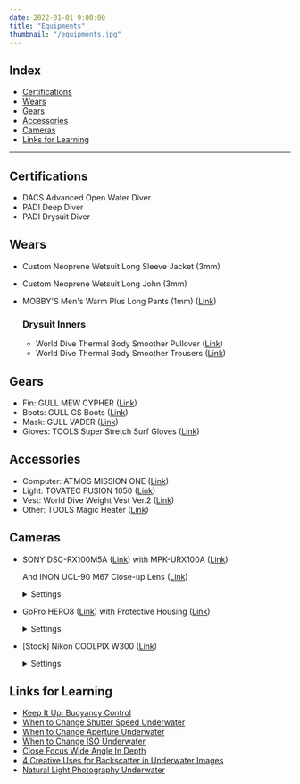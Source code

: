 ```yaml
---
date: 2022-01-01 9:00:00
title: "Equipments"
thumbnail: "/equipments.jpg"
---
```


## Index

- [Certifications](#certifications)
- [Wears](#wears)
- [Gears](#gears)
- [Accessories](#accessories)
- [Cameras](#cameras)
- [Links for Learning](#links)

---

<h2 id="certifications">Certifications</h2>

- DACS Advanced Open Water Diver
- PADI Deep Diver
- PADI Drysuit Diver

<h2 id="wears">Wears</h2>

- Custom Neoprene Wetsuit Long Sleeve Jacket (3mm)
- Custom Neoprene Wetsuit Long John (3mm)
- MOBBY'S Men's Warm Plus Long Pants (1mm) ([Link](https://www.mobby.co.jp/products/warm_plus_men_lp/))

  ### Drysuit Inners

  - World Dive Thermal Body Smoother Pullover ([Link](https://www.amazon.co.jp/dp/B00EUWJYUG))
  - World Dive Thermal Body Smoother Trousers ([Link](https://www.amazon.co.jp/dp/B00EUWC0ES))

<h2 id="gears">Gears</h2>

- Fin: GULL MEW CYPHER ([Link](https://gull.kinugawa-net.co.jp/products/fins/mewcypher/))
- Boots: GULL GS Boots ([Link](https://gull.kinugawa-net.co.jp/products/boots_gloves/boots/mens/gsboots_m/))
- Mask: GULL VADER ([Link](https://gull.kinugawa-net.co.jp/products/mask/vader/))
- Gloves: TOOLS Super Stretch Surf Gloves ([Link](https://www.amazon.co.jp/dp/B00GCYSAZU))

<h2 id="accessories">Accessories</h2>

- Computer: ATMOS MISSION ONE ([Link](https://www.atmos.app/missionone/))
- Light: TOVATEC FUSION 1050 ([Link](https://tovatec.com/collections/lights/products/fus1050))
- Vest: World Dive Weight Vest Ver.2 ([Link](https://www.amazon.co.jp/dp/B00EVEKSZI/))
- Other: TOOLS Magic Heater ([Link](https://www.amazon.co.jp/dp/B00PRM3IAK))

<h2 id="cameras">Cameras</h2>

- SONY DSC-RX100M5A ([Link](https://www.sony.jp/cyber-shot/products/DSC-RX100M5A/spec.html)) with MPK-URX100A ([Link](https://www.sony.jp/cyber-shot/products/MPK-URX100A/))

  And INON UCL-90 M67 Close-up Lens ([Link](http://www.inon.co.jp/products/lens/ucl90m67/spec.html))

  <details><summary>Settings</summary>

  - Software Version: 1.0

  - Defaults

    - f</I>/1.8
    - AV (Aperture-value) mode

  - Picture Settings

    - File Format: RAW+JPEG
    - JPEG Quality: Fine
    - JPEG Image Size: L (20M)
    - Aspect Ratio: 3:2 (Standard Film)
    - Focus Mode: Single-shot AF or Continuous AF
    - Focus Area: Center
    - White Balance: Underwater Auto
    - Flash Mode: Flash Off
    - ISO: AUTO
    - ISO AUTO Min. SS: 1/500 \* Means preventing low ISO
    - AF illuminator: Off
    - Face Prty In Mlti Mtr: Off
    - DRO / Auto HDR: Off
    - Regist. Faces Priority: Off

  - Video Settings

    - File Format: XAVC S HD

  </details>

- GoPro HERO8 ([Link](https://gopro.com/en/us/shop/cameras/hero8-black/CHDHX-801-master.html)) with Protective Housing ([Link](https://gopro.com/en/us/shop/mounts-accessories/hero8-black-protective-housing/AJDIV-001.html))

  <details><summary>Settings</summary>

  - Software Version: 2.51

  - Preferences

    - Voice Control: Off
    - Screen Saver: 1 Min
    - Auto Power Off: 5 Min

  - Standard Profile

    - Resolution: 4K
    - FPS: 60
    - Lens: Wide (Default)
    - HyperSmooth: On (Default)
    - Clips: Off (Default)
    - Bit Rate: High
    - EV Comp -0.5
    - White Balance: 5000K
    - ISO Min: 100 (Default)
    - ISO Max: 100
    - Sharpness: Medium
    - Color: Flat
    - RAW Audio: Off (Default)
    - Wind: Auto (Default)

  </details>

- [Stock] Nikon COOLPIX W300 ([Link](https://www.nikon-image.com/products/compact/lineup/w300/spec.html))

    <details><summary>Settings</summary>

  - Software Version: 1.5

  - Picture Settings

    - Resolution: 4608 x 3456

  - Movie Settings

    - RES/FPS: 1080/60p
    - AF Mode: AF-F

  - Setup Menu

    - Underwater Flash: ON
    - Action Control Response: 1
    - Playback Action Control: OFF
    - Auto Off: 1m
      LED Light Timer: 5m

    </details>

<h2 id="links">Links for Learning</h2>

- [Keep It Up: Buoyancy Control](https://www.ikelite.com/blogs/advanced-techniques/keep-it-up-buoyancy-control)
- [When to Change Shutter Speed Underwater](https://www.ikelite.com/blogs/advanced-techniques/when-to-change-iso-underwater)
- [When to Change Aperture Underwater](https://www.ikelite.com/blogs/advanced-techniques/when-to-change-aperture-underwater)
- [When to Change ISO Underwater](https://www.ikelite.com/blogs/advanced-techniques/when-to-change-iso-underwater)
- [Close Focus Wide Angle In Depth](https://www.ikelite.com/blogs/advanced-techniques/close-focus-wide-angle-in-depth)
- [4 Creative Uses for Backscatter in Underwater Images](https://www.ikelite.com/blogs/advanced-techniques/4-creative-uses-for-backscatter-in-underwater-images)
- [Natural Light Photography Underwater](https://www.ikelite.com/blogs/advanced-techniques/natural-light-photography)
